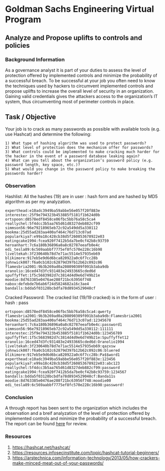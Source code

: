 # Goldman Sachs Engineering Virtual Program

## Analyze and Propose uplifts to controls and policies 

### Background Information

As a governance analyst it is part of your duties to assess the level of protection offered by implemented controls and minimize the probability of a successful breach. To be successful at your job you often need to know the techniques used by hackers to circumvent implemented controls and propose uplifts to increase the overall level of security in an organization. Gaining valid credentials gives the attackers access to the organization’s IT system, thus circumventing most of perimeter controls in place.

## Task / Objective

Your job is to crack as many passwords as possible with available tools (e.g. use Hashcat) and determine the following: 

```
1) What type of hashing algorithm was used to protect passwords?
2) What level of protection does the mechanism offer for passwords?
3) What controls could be implemented to make cracking much harder for the hacker in the event of a password database leaking again?
4) What can you tell about the organization’s password policy (e.g. password length, key space, etc.)?
5) What would you change in the password policy to make breaking the passwords harder?
```
### Observation

Hashlist: All the hashes (19) are in user : hash form and are hashed by MD5 algorithm as per my analyzation.
```
experthead:e10adc3949ba59abbe56e057f20f883e
interestec:25f9e794323b453885f5181f1b624d0b
ortspoon:d8578edf8458ce06fbc5bb76a58c5ca4
reallychel:5f4dcc3b5aa765d61d8327deb882cf99
simmson56:96e79218965eb72c92a549dd5a330112
bookma:25d55ad283aa400af464c76d713c07ad
popularkiya7:e99a18c428cb38d5f260853678922e03
eatingcake1994:fcea920f7412b5da7be0cf42b8c93759
heroanhart:7c6a180b36896a0a8c02787eeafb0e4c
edi_tesla89:6c569aabbf7775ef8fc570e228c16b98
liveltekah:3f230640b78d7e71ac5514e57935eb69
blikimore:917eb5e9d6d6bca820922a0c6f7cc28b
johnwick007:f6a0cb102c62879d397b12b62c092c06
flamesbria2001:9b3b269ad0a208090309f091b3aba9db
oranolio:16ced47d3fc931483e24933665cded6d
spuffyffet:1f5c5683982d7c3814d4d9e6d749b21e
moodie:8d763385e0476ae208f21bc63956f748
nabox:defebde7b6ab6f24d5824682a16c3ae4
bandalls:bdda5f03128bcbdfa78d8934529048cf
```

Cracked Password: The cracked list (19/19 cracked) is in the form of user : hash : pass 
```
ortspoon:d8578edf8458ce06fbc5bb76a58c5ca4:qwerty
flamesbria2001:9b3b269ad0a208090309f091b3aba9db:Flamesbria2001
bookma:25d55ad283aa400af464c76d713c07ad:12345678
heroanhart:7c6a180b36896a0a8c02787eeafb0e4c:password1
simmson56:96e79218965eb72c92a549dd5a330112:111111
interestec:25f9e794323b453885f5181f1b624d0b:123456789
spuffyffet:1f5c5683982d7c3814d4d9e6d749b21e:Spuffyffet12
oranolio:16ced47d3fc931483e24933665cded6d:Oranolio1994
liveltekah:3f230640b78d7e71ac5514e57935eb69:qazxsw
johnwick007:f6a0cb102c62879d397b12b62c092c06:bluered
blikimore:917eb5e9d6d6bca820922a0c6f7cc28b:Pa$$word1
experthead:e10adc3949ba59abbe56e057f20f883e:123456
popularkiya7:e99a18c428cb38d5f260853678922e03:abc123
reallychel:5f4dcc3b5aa765d61d8327deb882cf99:password
eatingcake1994:fcea920f7412b5da7be0cf42b8c93759:1234567
bandalls:bdda5f03128bcbdfa78d8934529048cf:Banda11s
moodie:8d763385e0476ae208f21bc63956f748:moodie00
edi_tesla89:6c569aabbf7775ef8fc570e228c16b98:password!
```

### Conclusion

A through report has been sent to the organization which includes the observation and a breif analyzation of the level of protection offered by implemented controls and minimize the probability of a successful breach. The report can be found [here]() for review. 

### Resources

1) https://hashcat.net/hashcat/
2) https://resources.infosecinstitute.com/topic/hashcat-tutorial-beginners/
3) https://arstechnica.com/information-technology/2013/05/how-crackers-make-minced-meat-out-of-your-passwords/
